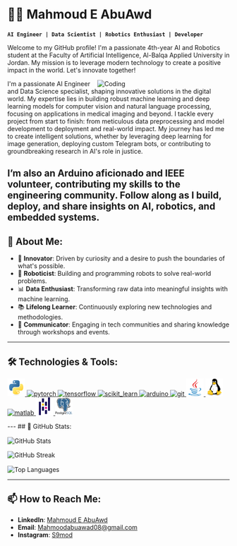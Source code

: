 # 👨‍💻 Mahmoud E AbuAwd

**`AI Engineer | Data Scientist | Robotics Enthusiast | Developer`**

Welcome to my GitHub profile! I'm a passionate 4th-year AI and Robotics student at the Faculty of Artificial Intelligence, Al-Balqa Applied University in Jordan. My mission is to leverage modern technology to create a positive impact in the world. Let's innovate together!


<img align="right" alt="Coding" width="300" src="https://media.tenor.com/n53f5g-plM0AAAAi/emo.gif">

I'm a passionate AI Engineer and Data Science specialist, shaping innovative solutions in the digital world. My expertise lies in building robust machine learning and deep learning models for computer vision and natural language processing, focusing on applications in medical imaging and beyond. I tackle every project from start to finish: from meticulous data preprocessing and model development to deployment and real-world impact. My journey has led me to create intelligent solutions, whether by leveraging deep learning for image generation, deploying custom Telegram bots, or contributing to groundbreaking research in AI's role in justice.

I’m also an Arduino aficionado and IEEE volunteer, contributing my skills to the engineering community. Follow along as I build, deploy, and share insights on AI, robotics, and embedded systems.
---

## 🌟 About Me:
- 🧠 **Innovator**: Driven by curiosity and a desire to push the boundaries of what's possible.
- 🤖 **Roboticist**: Building and programming robots to solve real-world problems.
- 📊 **Data Enthusiast**: Transforming raw data into meaningful insights with machine learning.
- 📚 **Lifelong Learner**: Continuously exploring new technologies and methodologies.
- 🎤 **Communicator**: Engaging in tech communities and sharing knowledge through workshops and events.

---

## 🛠️ Technologies & Tools:
<p align="left">
  <a href="https://www.python.org" target="_blank"> <img src="https://raw.githubusercontent.com/devicons/devicon/master/icons/python/python-original.svg" alt="python" width="40" height="40"/> </a>
  <a href="https://pytorch.org/" target="_blank"> <img src="https://www.vectorlogo.zone/logos/pytorch/pytorch-icon.svg" alt="pytorch" width="40" height="40"/> </a>
  <a href="https://www.tensorflow.org" target="_blank"> <img src="https://www.vectorlogo.zone/logos/tensorflow/tensorflow-icon.svg" alt="tensorflow" width="40" height="40"/> </a>
  <a href="https://scikit-learn.org/" target="_blank"> <img src="https://upload.wikimedia.org/wikipedia/commons/0/05/Scikit_learn_logo_small.svg" alt="scikit_learn" width="40" height="40"/> </a>
  <a href="https://www.arduino.cc/" target="_blank"> <img src="https://cdn.worldvectorlogo.com/logos/arduino-1.svg" alt="arduino" width="40" height="40"/> </a>
  <a href="https://git-scm.com/" target="_blank"> <img src="https://www.vectorlogo.zone/logos/git-scm/git-scm-icon.svg" alt="git" width="40" height="40"/> </a>
  <a href="https://www.java.com" target="_blank"> <img src="https://raw.githubusercontent.com/devicons/devicon/master/icons/java/java-original.svg" alt="java" width="40" height="40"/> </a>
  <a href="https://www.linux.org/" target="_blank"> <img src="https://raw.githubusercontent.com/devicons/devicon/master/icons/linux/linux-original.svg" alt="linux" width="40" height="40"/> </a>
  <a href="https://www.mathworks.com/" target="_blank"> <img src="https://upload.wikimedia.org/wikipedia/commons/2/21/Matlab_Logo.png" alt="matlab" width="40" height="40"/> </a>
  <a href="https://pandas.pydata.org/" target="_blank"> <img src="https://raw.githubusercontent.com/devicons/devicon/2ae2a900d2f041da66e950e4d48052658d850630/icons/pandas/pandas-original.svg" alt="pandas" width="40" height="40"/> </a>
  <a href="https://www.postgresql.org" target="_blank"> <img src="https://raw.githubusercontent.com/devicons/devicon/master/icons/postgresql/postgresql-original-wordmark.svg" alt="postgresql" width="40" height="40"/> </a>
</p>
---
## 🎨 GitHub Stats:
<p>
  <img align="center" src="https://github-readme-stats.vercel.app/api?username=mozaloom&show_icons=true&theme=radical" alt="GitHub Stats" />
</p>

<p>
  <img align="center" src="https://github-readme-streak-stats.herokuapp.com/?user=mozaloom&theme=radical" alt="GitHub Streak" />
</p>

<p>
  <img align="center" src="https://github-readme-stats.vercel.app/api/top-langs/?username=mozaloom&layout=compact&theme=radical" alt="Top Languages" />
</p>

---

## 📫 How to Reach Me:
- **LinkedIn**: [Mahmoud E AbuAwd](https://www.linkedin.com/in/mahmoud-abuawd-247290225/)
- **Email**: [Mahmoodabuawad08@gmail.com](mailto:Mahmoodabuawad08@gmail.com)
- **Instagram**: [S9mod](https://www.instagram.com/s9mod/)
